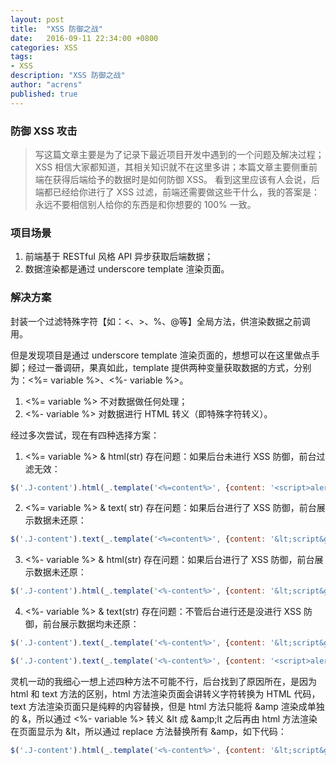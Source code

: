 ```yaml
---
layout: post
title:  "XSS 防御之战"
date:   2016-09-11 22:34:00 +0800
categories: XSS
tags: 
- XSS
description: "XSS 防御之战"
author: "acrens"
published: true
---
```


### 防御 XSS 攻击

> 写这篇文章主要是为了记录下最近项目开发中遇到的一个问题及解决过程；XSS 相信大家都知道，其相关知识就不在这里多讲；本篇文章主要侧重前端在获得后端给予的数据时是如何防御 XSS。 看到这里应该有人会说，后端都已经给你进行了 XSS 过滤，前端还需要做这些干什么，我的答案是：永远不要相信别人给你的东西是和你想要的 100% 一致。
<!--more-->

### 项目场景
1. 前端基于 RESTful 风格 API 异步获取后端数据；
2. 数据渲染都是通过 underscore template 渲染页面。

### 解决方案
封装一个过滤特殊字符【如：<、>、%、@等】全局方法，供渲染数据之前调用。

但是发现项目是通过 underscore template 渲染页面的，想想可以在这里做点手脚；经过一番调研，果真如此，template 提供两种变量获取数据的方式，分别为：<%= variable %>、<%- variable %>。
1. <%= variable %> 不对数据做任何处理；
2. <%- variable %> 对数据进行 HTML 转义（即特殊字符转义）。

经过多次尝试，现在有四种选择方案：
1. <%= variable %> & html(str)
存在问题：如果后台未进行 XSS 防御，前台过滤无效：
``` javascript
$('.J-content').html(_.template('<%=content%>', {content: '<script>alert(1);</script>'}));
```
2.  <%= variable %> & text( str)
存在问题：如果后台进行了 XSS 防御，前台展示数据未还原：
``` javascript
$('.J-content').text(_.template('<%=content%>', {content: '&lt;script&gt;alert(1);&lt;/script&gt;'}));
```
3.   <%- variable %> & html(str)
存在问题：如果后台进行了 XSS 防御，前台展示数据未还原：
``` javascript
$('.J-content').html(_.template('<%-content%>', {content: '&lt;script&gt;alert(1);&lt;/script&gt;'}));
```
4.   <%- variable %> & text(str)
存在问题：不管后台进行还是没进行 XSS 防御，前台展示数据均未还原：
``` javascript
$('.J-content').text(_.template('<%-content%>', {content: '&lt;script&gt;alert(1);&lt;/script&gt;'}));

$('.J-content').text(_.template('<%-content%>', {content: '<script>alert(1);</script>'}));
```

灵机一动的我细心一想上述四种方法不可能不行，后台找到了原因所在，是因为 html 和 text 方法的区别，html 方法渲染页面会讲转义字符转换为 HTML 代码，text 方法渲染页面只是纯粹的内容替换，但是 html 方法只能将 &amp 渲染成单独的 &，所以通过 <%- variable %> 转义 &lt 成 &amp\;lt 之后再由 html 方法渲染在页面显示为 &lt，所以通过 replace 方法替换所有 &amp，如下代码：
``` javascript
$('.J-content').html(_.template('<%-content%>', {content: '&lt;script&gt;alert(1);&lt;/script&gt;'}).replace(/&amp;/g, '&'));
```